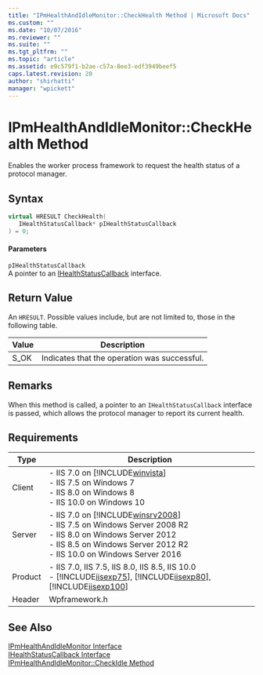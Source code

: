 ```yaml
---
title: "IPmHealthAndIdleMonitor::CheckHealth Method | Microsoft Docs"
ms.custom: ""
ms.date: "10/07/2016"
ms.reviewer: ""
ms.suite: ""
ms.tgt_pltfrm: ""
ms.topic: "article"
ms.assetid: e9c579f1-b2ae-c57a-8ee3-edf3949beef5
caps.latest.revision: 20
author: "shirhatti"
manager: "wpickett"
---
```

# IPmHealthAndIdleMonitor::CheckHealth Method
Enables the worker process framework to request the health status of a protocol manager.  
  
## Syntax  
  
```cpp  
virtual HRESULT CheckHealth(  
   IHealthStatusCallback* pIHealthStatusCallback  
) = 0;  
```  
  
#### Parameters  
 `pIHealthStatusCallback`  
 A pointer to an [IHealthStatusCallback](../../web-development-reference\webdev-native-api-reference/ihealthstatuscallback-interface.md) interface.  
  
## Return Value  
 An `HRESULT`. Possible values include, but are not limited to, those in the following table.  
  
|Value|Description|  
|-----------|-----------------|  
|S_OK|Indicates that the operation was successful.|  
  
## Remarks  
 When this method is called, a pointer to an `IHealthStatusCallback` interface is passed, which allows the protocol manager to report its current health.  
  
## Requirements  
  
|Type|Description|  
|----------|-----------------|  
|Client|-   IIS 7.0 on [!INCLUDE[winvista](../../wmi-provider/includes/winvista-md.md)]<br />-   IIS 7.5 on Windows 7<br />-   IIS 8.0 on Windows 8<br />-   IIS 10.0 on Windows 10|  
|Server|-   IIS 7.0 on [!INCLUDE[winsrv2008](../../wmi-provider/includes/winsrv2008-md.md)]<br />-   IIS 7.5 on Windows Server 2008 R2<br />-   IIS 8.0 on Windows Server 2012<br />-   IIS 8.5 on Windows Server 2012 R2<br />-   IIS 10.0 on Windows Server 2016|  
|Product|-   IIS 7.0, IIS 7.5, IIS 8.0, IIS 8.5, IIS 10.0<br />-   [!INCLUDE[iisexp75](../../web-development-reference/native-code-api-reference/includes/iisexp75-md.md)], [!INCLUDE[iisexp80](../../web-development-reference/native-code-api-reference/includes/iisexp80-md.md)], [!INCLUDE[iisexp100](../../web-development-reference/native-code-api-reference/includes/iisexp100-md.md)]|  
|Header|Wpframework.h|  
  
## See Also  
 [IPmHealthAndIdleMonitor Interface](../../web-development-reference\webdev-native-api-reference/ipmhealthandidlemonitor-interface.md)   
 [IHealthStatusCallback Interface](../../web-development-reference\webdev-native-api-reference/ihealthstatuscallback-interface.md)   
 [IPmHealthAndIdleMonitor::CheckIdle Method](../../web-development-reference\webdev-native-api-reference/ipmhealthandidlemonitor-checkidle-method.md)